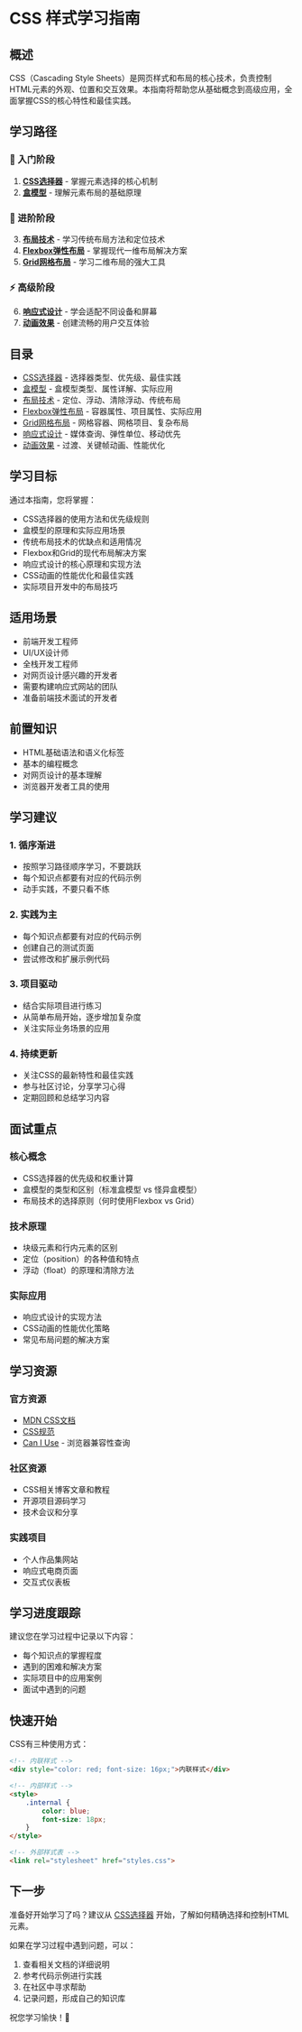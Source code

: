 # CSS 样式学习指南

## 概述
CSS（Cascading Style Sheets）是网页样式和布局的核心技术，负责控制HTML元素的外观、位置和交互效果。本指南将帮助您从基础概念到高级应用，全面掌握CSS的核心特性和最佳实践。

## 学习路径

### 🚀 入门阶段
1. **[CSS选择器](./selectors.md)** - 掌握元素选择的核心机制
2. **[盒模型](./box-model.md)** - 理解元素布局的基础原理

### 🔧 进阶阶段  
3. **[布局技术](./layout.md)** - 学习传统布局方法和定位技术
4. **[Flexbox弹性布局](./flexbox.md)** - 掌握现代一维布局解决方案
5. **[Grid网格布局](./grid.md)** - 学习二维布局的强大工具

### ⚡ 高级阶段
6. **[响应式设计](./responsive.md)** - 学会适配不同设备和屏幕
7. **[动画效果](./animations.md)** - 创建流畅的用户交互体验

## 目录
- [CSS选择器](./selectors.md) - 选择器类型、优先级、最佳实践
- [盒模型](./box-model.md) - 盒模型类型、属性详解、实际应用
- [布局技术](./layout.md) - 定位、浮动、清除浮动、传统布局
- [Flexbox弹性布局](./flexbox.md) - 容器属性、项目属性、实际应用
- [Grid网格布局](./grid.md) - 网格容器、网格项目、复杂布局
- [响应式设计](./responsive.md) - 媒体查询、弹性单位、移动优先
- [动画效果](./animations.md) - 过渡、关键帧动画、性能优化

## 学习目标
通过本指南，您将掌握：
- CSS选择器的使用方法和优先级规则
- 盒模型的原理和实际应用场景
- 传统布局技术的优缺点和适用情况
- Flexbox和Grid的现代布局解决方案
- 响应式设计的核心原理和实现方法
- CSS动画的性能优化和最佳实践
- 实际项目开发中的布局技巧

## 适用场景
- 前端开发工程师
- UI/UX设计师
- 全栈开发工程师
- 对网页设计感兴趣的开发者
- 需要构建响应式网站的团队
- 准备前端技术面试的开发者

## 前置知识
- HTML基础语法和语义化标签
- 基本的编程概念
- 对网页设计的基本理解
- 浏览器开发者工具的使用

## 学习建议

### 1. **循序渐进**
- 按照学习路径顺序学习，不要跳跃
- 每个知识点都要有对应的代码示例
- 动手实践，不要只看不练

### 2. **实践为主**
- 每个知识点都要有对应的代码示例
- 创建自己的测试页面
- 尝试修改和扩展示例代码

### 3. **项目驱动**
- 结合实际项目进行练习
- 从简单布局开始，逐步增加复杂度
- 关注实际业务场景的应用

### 4. **持续更新**
- 关注CSS的最新特性和最佳实践
- 参与社区讨论，分享学习心得
- 定期回顾和总结学习内容

## 面试重点

### 核心概念
- CSS选择器的优先级和权重计算
- 盒模型的类型和区别（标准盒模型 vs 怪异盒模型）
- 布局技术的选择原则（何时使用Flexbox vs Grid）

### 技术原理
- 块级元素和行内元素的区别
- 定位（position）的各种值和特点
- 浮动（float）的原理和清除方法

### 实际应用
- 响应式设计的实现方法
- CSS动画的性能优化策略
- 常见布局问题的解决方案

## 学习资源

### 官方资源
- [MDN CSS文档](https://developer.mozilla.org/zh-CN/docs/Web/CSS)
- [CSS规范](https://www.w3.org/TR/CSS/)
- [Can I Use](https://caniuse.com/) - 浏览器兼容性查询

### 社区资源
- CSS相关博客文章和教程
- 开源项目源码学习
- 技术会议和分享

### 实践项目
- 个人作品集网站
- 响应式电商页面
- 交互式仪表板

## 学习进度跟踪

建议您在学习过程中记录以下内容：
- 每个知识点的掌握程度
- 遇到的困难和解决方案
- 实际项目中的应用案例
- 面试中遇到的问题

## 快速开始

CSS有三种使用方式：

```html
<!-- 内联样式 -->
<div style="color: red; font-size: 16px;">内联样式</div>

<!-- 内部样式 -->
<style>
    .internal {
        color: blue;
        font-size: 18px;
    }
</style>

<!-- 外部样式表 -->
<link rel="stylesheet" href="styles.css">
```

## 下一步

准备好开始学习了吗？建议从 [CSS选择器](./selectors.md) 开始，了解如何精确选择和控制HTML元素。

如果在学习过程中遇到问题，可以：
1. 查看相关文档的详细说明
2. 参考代码示例进行实践
3. 在社区中寻求帮助
4. 记录问题，形成自己的知识库

祝您学习愉快！🎉 